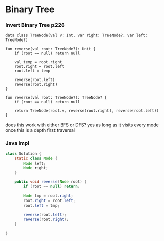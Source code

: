 

# Binary Tree

### Invert Binary Tree p226

    data class TreeNode(val v: Int, var right: TreeNode?, var left: TreeNode?)

    fun reverse(val root: TreeNode?): Unit {
        if (root == null) return null

        val temp = root.right
        root.right = root.left
        root.left = temp

        reverse(root.left)
        reverse(root.right)
    }

    fun reverse(val root: TreeNode?): TreeNode? {
        if (root == null) return null

        return TreeNode(root.v, reverse(root.right), reverse(root.left))
    }

does this work with either BFS or DFS? yes as long as it visits every mode once 
this is a depth first traversal

### Java Impl

```java 
class Solution {
    static class Node {
        Node left;
        Node right;
    }

    public void reverse(Node root) {
        if (root == null) return;
        
        Node tmp = root.right;
        root.right = root.left;
        root.left = tmp;
        
        reverse(root.left);
        reverse(root.right);
    }
    
}
```